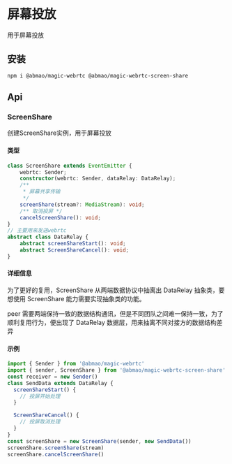 # 屏幕投放
用于屏幕投放

## 安装
```
npm i @abmao/magic-webrtc @abmao/magic-webrtc-screen-share
```

## Api

### ScreenShare
创建ScreenShare实例，用于屏幕投放
#### 类型
```ts
class ScreenShare extends EventEmitter {
    webrtc: Sender;
    constructor(webrtc: Sender, dataRelay: DataRelay);
    /**
     * 屏幕共享传输
     */
    screenShare(stream?: MediaStream): void;
    /** 取消投屏 */
    cancelScreenShare(): void;
}
// 主要用来发送webrtc
abstract class DataRelay {
    abstract screenShareStart(): void;
    abstract ScreenShareCancel(): void;
}
```

#### 详细信息
为了更好的复用，ScreenShare 从两端数据协议中抽离出 DataRelay 抽象类，要想使用 ScreenShare 能力需要实现抽象类的功能。

peer 需要两端保持一致的数据结构通讯，但是不同团队之间难一保持一致，为了顺利复用行为，便出现了 DataRelay 数据层，用来抽离不同对接方的数据结构差异
#### 示例
```ts
import { Sender } from '@abmao/magic-webrtc'
import { sender, ScreenShare } from '@abmao/magic-webrtc-screen-share'
const receiver = new Sender()
class SendData extends DataRelay {
  screenShareStart() {
    // 投屏开始处理
  }

  ScreenShareCancel() {
    // 投屏取消处理
  }
}
const screenShare = new ScreenShare(sender, new SendData())
screenShare.screenShare(stream)
screenShare.cancelScreenShare()
```